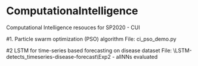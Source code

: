# ComputationaIntelligence
Computational Intelligence resouces for SP2020 - CUI

#1. Particle swarm optimization (PSO) algorithm 
File: ci_pso_demo.py

#2 LSTM for time-series based forecasting on disease dataset
File: \LSTM-detects_timeseries-disease-forecast\Exp2 - allNNs evaluated
